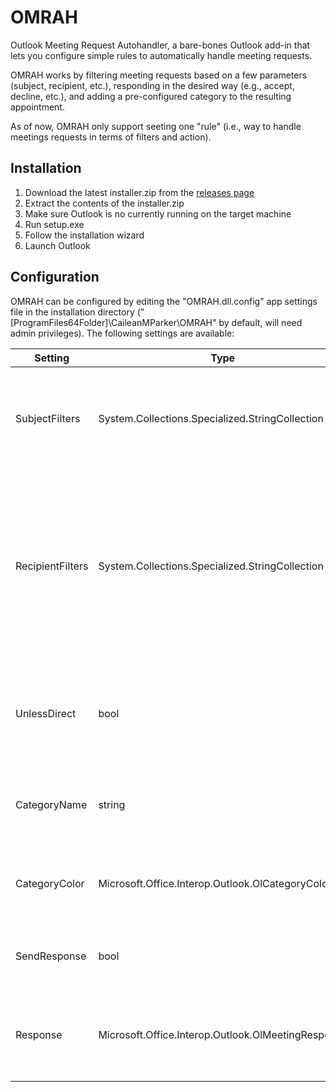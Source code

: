 # OMRAH
Outlook Meeting Request Autohandler, a bare-bones Outlook add-in that lets you configure simple rules to automatically handle meeting requests.

OMRAH works by filtering meeting requests based on a few parameters (subject, recipient, etc.), responding in the desired way (e.g., accept, decline, etc.), and adding a pre-configured category to the resulting appointment.

As of now, OMRAH only support seeting one "rule" (i.e., way to handle meetings requests in terms of filters and action).

## Installation

1. Download the latest installer.zip from the [releases page](https://github.com/CaileanMParker/OMRAH/releases)
2. Extract the contents of the installer.zip
3. Make sure Outlook is no currently running on the target machine
3. Run setup.exe
4. Follow the installation wizard
5. Launch Outlook

## Configuration

OMRAH can be configured by editing the "OMRAH.dll.config" app settings file in the installation directory ("[ProgramFiles64Folder]\CaileanMParker\OMRAH\" by default, will need admin privileges). The following settings are available:

| Setting | Type | Description | Default |
| --- | --- | --- | --- |
| SubjectFilters | System.Collections.Specialized.StringCollection | A list of substrings to match against the subject of incoming meeting requests. | "ooo", "out of office", "oof", "out of facility" |
| RecipientFilters | System.Collections.Specialized.StringCollection | A list of email addresses to match against the recipients of incoming meeting requests. Partial matches are possible and an empty value will match any recipients. | (none) |
| UnlessDirect | bool | If true, only meeting requests that are not directly addressed to the user will be handled. | False |
| CategoryName | string | The name of the category to add to appointments that match the filters. | "Other OOF" |
| CategoryColor | Microsoft.Office.Interop.Outlook.OlCategoryColor | The color of the category to add to appointments that match the filters. | olCategoryColorGray |
| SendResponse | bool | If true, a response will be sent to the meeting organizer. | False |
| Response | Microsoft.Office.Interop.Outlook.OlMeetingResponse | The type of response to set for meeting requests which mach the filters. | olMeetingTentative |
